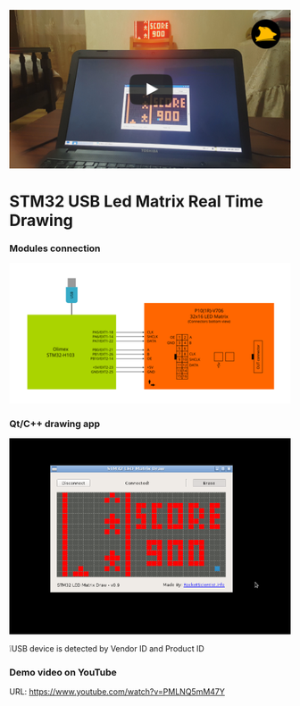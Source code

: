 [![STM32 USB P10 Led Matrix Drawing in Real Time with Qt/C++ App - Youtube](./cover.jpg)](https://www.youtube.com/watch?v=PMLNQ5mM47Y)
# STM32 USB Led Matrix Real Time Drawing

### Modules connection
![Modules connection diagram](./Connection.png)

### Qt/C++ drawing app
![Qt ppp screenshot](./Screenshot.png)

:grey_exclamation:USB device is detected by Vendor ID and Product ID

### Demo video on YouTube
URL: https://www.youtube.com/watch?v=PMLNQ5mM47Y
